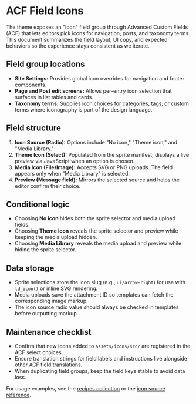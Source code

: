 # ACF Field Icons

The theme exposes an "Icon" field group through Advanced Custom Fields (ACF) that lets editors pick icons for navigation, posts, and taxonomy terms. This document summarizes the field layout, UI copy, and expected behaviors so the experience stays consistent as we iterate.

## Field group locations

- **Site Settings:** Provides global icon overrides for navigation and footer components.
- **Page and Post edit screens:** Allows per-entry icon selection that surfaces in list tables and cards.
- **Taxonomy terms:** Supplies icon choices for categories, tags, or custom terms where iconography is part of the design language.

## Field structure

1. **Icon Source (Radio):** Options include "No icon," "Theme icon," and "Media Library."
2. **Theme Icon (Select):** Populated from the sprite manifest; displays a live preview via JavaScript when an option is chosen.
3. **Media Icon (File/Image):** Accepts SVG or PNG uploads. The field appears only when "Media Library" is selected.
4. **Preview (Message field):** Mirrors the selected source and helps the editor confirm their choice.

## Conditional logic

- Choosing **No icon** hides both the sprite selector and media upload fields.
- Choosing **Theme icon** reveals the sprite selector and preview while keeping the media upload hidden.
- Choosing **Media Library** reveals the media upload and preview while hiding the sprite selector.

## Data storage

- Sprite selections store the icon slug (e.g., `ui/arrow-right`) for use with `ld_icon()` or inline SVG rendering.
- Media uploads save the attachment ID so templates can fetch the corresponding image markup.
- The icon source radio value should always be checked in templates before outputting markup.

## Maintenance checklist

- Confirm that new icons added to `assets/icons/src/` are registered in the ACF select choices.
- Ensure translation strings for field labels and instructions live alongside other ACF field translations.
- When duplicating field groups, keep the field keys stable to avoid data loss.

For usage examples, see the [recipes collection](recipes.md) or the [icon source reference](icon-sources.md).
